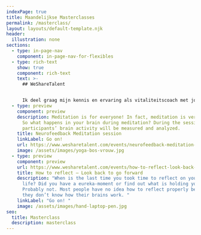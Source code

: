 ```yaml
---
indexPage: true
title: Maandelijkse Masterclasses
permalink: /masterclass/
layout: layouts/default-template.njk
header:
  illustration: none
sections:
  - type: in-page-nav
    component: in-page-nav-for-flexibles
  - type: rich-text
    show: true
    component: rich-text
    text: >-
      ## WeShareTalent


      Ik deel graag mijn kennis en ervaring als vitaliteitscoach met jou. Hopelijk helpt het jou om je energieker, gezonder en gelukkiger te gaan voelen. In samenwerking met WeShareTalent geef ik een aantal gratis masterclasses. Hieronder vind je een overzicht met de aankomende masterclasses. Je kan je vervolgens gratis aanmelden via de website van WeShareTalent. Sommige masterclasses zijn fysiek én andere digitaal. De meeste zijn toegankelijk voor internationale deelnemers, dus zal de voertaal Engels zijn. Zie ik je snel?
  - type: preview
    component: preview
    description: Meditation is for everyone! In fact, meditation is very scientific!
      So what happens in your brain during meditation? During the session,
      participants’ brain activity will be measured and analyzed.
    title: Neurofeedback Meditation session
    linkLabel: Go on!
    url: https://www.wesharetalent.com/events/neurofeedback-meditation-session-by-phantus/
    image: /assets/images/yoga-bos-vrouw.jpg
  - type: preview
    component: preview
    url: https://www.wesharetalent.com/events/how-to-reflect-look-back-to-go-forward-by-phantus/
    title: How to reflect – Look back to go forward
    description: "When is the last time you took time to reflect on your work or
      life? Did you have a eureka-moment or find out what is holding you back?
      Probably not. Most people have no idea how to reflect properly because
      they don’t know how their brains work. "
    linkLabel: "Go on! "
    image: /assets/images/hand-laptop-pen.jpg
seo:
  title: Masterclass
  description: masterclass
---
```

